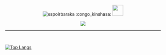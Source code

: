 <p align="center"> <img src="https://komarev.com/ghpvc/?username=espoirbaraka&label=Profile%20views&color=0e75b6&style=plastic" alt="espoirbaraka" /> :congo_kinshasa: <img src="https://media.giphy.com/media/hvRJCLFzcasrR4ia7z/giphy.gif" width="35"></p>
<p align="center">
  <a href="https://github.com/DenverCoder1/readme-typing-svg"><img src="https://readme-typing-svg.herokuapp.com?lines=Baraka+Bigega+Espoir;Computer+Science+Student;Software+Developer;Graphic%20Designer;Always%20learning%20new%20things&center=true&width=500&height=50"></a>
</p>
<hr/>


<br/>



[![Top Langs](https://github-readme-stats.vercel.app/api/top-langs/?username=espoirbaraka&langs_count=8)](https://github.com/espoirbaraka/github-readme-stats)
  <br/>





